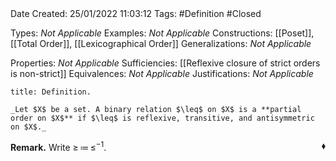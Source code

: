 <br />
<br />

Date Created: 25/01/2022 11:03:12
Tags: #Definition #Closed 

Types: _Not Applicable_
Examples: _Not Applicable_
Constructions: [[Poset]], [[Total Order]], [[Lexicographical Order]]
Generalizations: _Not Applicable_

Properties: _Not Applicable_
Sufficiencies: [[Reflexive closure of strict orders is non-strict]]
Equivalences: _Not Applicable_
Justifications: _Not Applicable_

``` ad-Definition
title: Definition.

_Let $X$ be a set. A binary relation $\leq$ on $X$ is a **partial order on $X$** if $\leq$ is reflexive, transitive, and antisymmetric on $X$._

```

**Remark.** Write $\geq\,\coloneqq\,\leq^{-1}$.<span style="float:right;">$\blacklozenge$</span>
